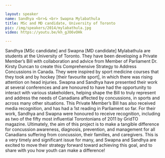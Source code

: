 ```yaml
---

layout: speaker
name: Sandhya <br>& <br> Swapna Mylabathula
title: MSc and MD candidate, University of Toronto
pic: /img/speakers/2014/mylabathula.jpg
video: https://youtu.be/kh_gJO6vOHk

---
```


Sandhya [MSc candidate] and Swapna [MD candidate] Mylabathula are students at the University of Toronto. They have been developing a Private Member’s Bill with collaboration and advice from Member of Parliament Dr. Kirsty Duncan to create this Comprehensive Strategy to Address Concussions in Canada. They were inspired by sport medicine courses that they took and by hockey [their favourite sport], in which there was rising attention on head injuries. Swapna and Sandhya have presented their work at several conferences and are honoured to have had the opportunity to interact with various stakeholders, helping shape the Bill to truly represent and address the needs of Canadians affected by concussions, in sports and across many other situations. This Private Member’s Bill has also received media recognition, and has had a 1st reading in Parliament so far. For their work, Sandhya and Swapna were honoured to receive recognition, including as two of the fifty most influential Torontonians of 2011 by GridTO magazine. Ultimately, the aim of this project is to make a tangible difference for concussion awareness, diagnosis, prevention, and management for all Canadians suffering from concussion, their families, and caregivers. This is a very timely and significant issue for many, and Swapna and Sandhya are excited to move their strategy forward toward achieving this goal, and to share with you how youth can make a difference!
